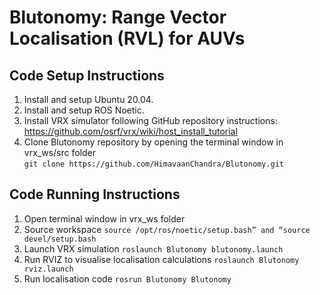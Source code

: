 # Blutonomy: Range Vector Localisation (RVL) for AUVs 

## Code Setup Instructions

1. Install and setup Ubuntu 20.04.
2. Install and setup ROS Noetic.
3. Install VRX simulator following GitHub repository instructions: https://github.com/osrf/vrx/wiki/host_install_tutorial
4. Clone Blutonomy repository by opening the terminal window in vrx_ws/src folder   
   ```git clone https://github.com/HimavaanChandra/Blutonomy.git ```

## Code Running Instructions

1. Open terminal window in vrx_ws folder
2. Source workspace ```source /opt/ros/noetic/setup.bash” and “source devel/setup.bash```
3. Launch VRX simulation ```roslaunch Blutonomy blutonomy.launch```
4. Run RVIZ to visualise localisation calculations ```roslaunch Blutonomy rviz.launch```
5. Run localisation code ```rosrun Blutonomy Blutonomy```